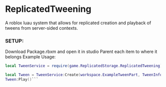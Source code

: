 # ReplicatedTweening
A roblox luau system that allows for replicated creation and playback of tweens from server-sided contexts.
### SETUP:
Download Package.rbxm and open it in studio
Parent each item to where it belongs
Example Usage:
```lua
local TweenService = require(game.ReplicatedStorage.ReplicatedTweening)

local Tween = TweenService:Create(workspace.ExampleTweenPart, TweenInfo.new(0.5, Enum.EasingStyle.Sine), { Transparency = 0 })
Tween:Play()```
